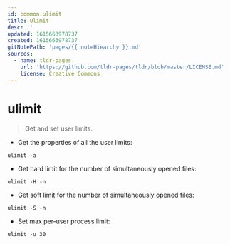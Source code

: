 ```yaml
---
id: common.ulimit
title: Ulimit
desc: ''
updated: 1615663978737
created: 1615663978737
gitNotePath: 'pages/{{ noteHiearchy }}.md'
sources:
  - name: tldr-pages
    url: 'https://github.com/tldr-pages/tldr/blob/master/LICENSE.md'
    license: Creative Commons
---
```

# ulimit

> Get and set user limits.

- Get the properties of all the user limits:

`ulimit -a`

- Get hard limit for the number of simultaneously opened files:

`ulimit -H -n`

- Get soft limit for the number of simultaneously opened files:

`ulimit -S -n`

- Set max per-user process limit:

`ulimit -u 30`


